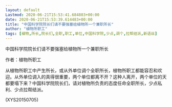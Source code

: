 ```yaml
---
layout: default
Lastmod: 2020-06-21T15:53:41.684803+00:00
date: 2020-06-21T15:53:39.614483+00:00
title: "中国科学院院长们请不要强塞给植物所一个兼职所长"
author: "植物所职工"
tags: [植物,所长,院长们,全职,职工,单位,中国科学院,少点,调个,拉帮结派,新语丝]
---
```


中国科学院院长们请不要强塞给植物所一个兼职所长

作者：植物所职工

从植物所职工中产生所长，或从外单位调个全职所长，植物所职工都能容忍和欢迎。从外单位调入的真得很重要，两个单位都离不开？这种人离开，两个单位的天都要塌下来？中国科学院院长们，请对植物所负责的态度任命全职所长，少点私利、少点拉帮结派。

(XYS20150705)

